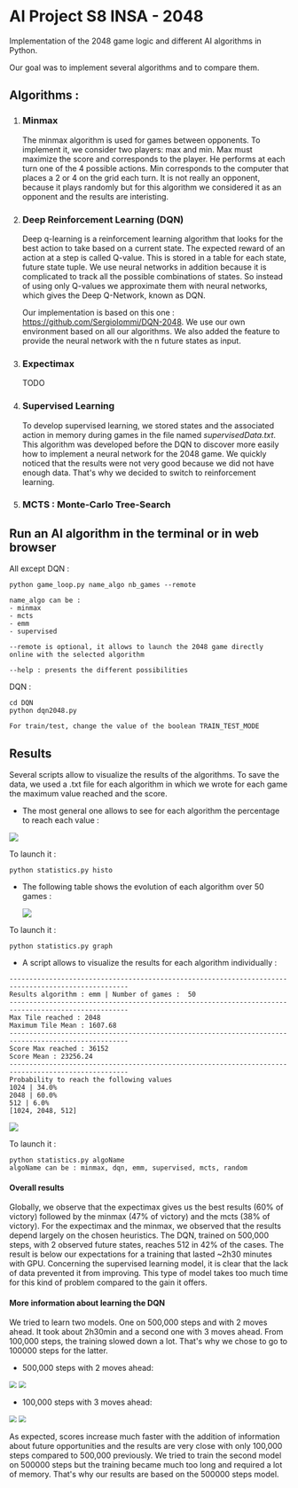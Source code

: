 # AI Project S8 INSA - 2048

Implementation of the 2048 game logic and different AI algorithms in Python.

Our goal was to implement several algorithms and to compare them.

## Algorithms :

1. ### Minmax

   The minmax algorithm is used for games between opponents. To implement it, we consider two players: max and min. Max must maximize the score and corresponds to the player. He performs at each turn one of the 4 possible actions. Min corresponds to the computer that places a 2 or 4 on the grid each turn. It is not really an opponent, because it plays randomly but for this algorithm we considered it as an opponent and the results are interisting.
2. ### Deep Reinforcement Learning (DQN)

   Deep q-learning is a reinforcement learning algorithm that looks for the best action to take based on a current state. The expected reward of an action at a step is called Q-value. This is stored in a table for each state, future state tuple. We use neural networks in addition because it is complicated to track all the possible combinations of states. So instead of using only Q-values we approximate them with neural networks, which gives the Deep Q-Network, known as DQN.

   Our implementation is based on this one : https://github.com/SergioIommi/DQN-2048. We use our own environment based on all our algorithms. We also added the feature to provide the neural network with the n future states as input.
3. ### Expectimax

   TODO
4. ### Supervised Learning

   To develop supervised learning, we stored states and the associated action in memory during games in the file named *supervisedData.txt*.  This algorithm was developed before the DQN to discover more easily how to implement a neural network for the 2048 game. We quickly noticed that the results were not very good because we did not have enough data. That's why we decided to switch to reinforcement learning.
5. ### MCTS : Monte-Carlo Tree-Search

## Run an AI algorithm in the terminal or in web browser

All except DQN : 

```
python game_loop.py name_algo nb_games --remote

name_algo can be : 
- minmax
- mcts
- emm
- supervised

--remote is optional, it allows to launch the 2048 game directly online with the selected algorithm

--help : presents the different possibilities
```

DQN : 

```
cd DQN
python dqn2048.py

For train/test, change the value of the boolean TRAIN_TEST_MODE
```

## Results

Several scripts allow to visualize the results of the algorithms. To save the data, we used a .txt file for each algorithm in which we wrote for each game the maximum value reached and the score.

- The most general one allows to see for each algorithm the percentage to reach each value :

![](./images/histo_maxtile.png)

To launch it : 

```
python statistics.py histo
```



- The following table shows the evolution of each algorithm over 50 games :

  ![](./images/graph_maxtile.png)

To launch it :

```
python statistics.py graph
```



- A script allows to visualize the results for each algorithm individually :

```console
----------------------------------------------------------------------------------------------------
Results algorithm : emm | Number of games :  50
----------------------------------------------------------------------------------------------------
Max Tile reached : 2048
Maximum Tile Mean : 1607.68
----------------------------------------------------------------------------------------------------
Score Max reached : 36152
Score Mean : 23256.24
----------------------------------------------------------------------------------------------------
Probability to reach the following values
1024 | 34.0%
2048 | 60.0%
512 | 6.0%
[1024, 2048, 512]
```

![](./images/pie_emm.png)

To launch it : 

```
python statistics.py algoName 										algoName can be : minmax, dqn, emm, supervised, mcts, random
```



#### Overall results

Globally, we observe that the expectimax gives us the best results (60% of victory) followed by the minmax (47% of victory) and the mcts (38% of victory).  For the expectimax and the minmax, we observed that the results depend largely on the chosen heuristics. The DQN, trained on 500,000 steps, with 2 observed future states, reaches 512 in 42% of the cases. The result is below our expectations for a training that lasted ~2h30 minutes with GPU. Concerning the supervised learning model, it is clear that the lack of data prevented it from improving. This type of model takes too much time for this kind of problem compared to the gain it offers.

#### More information about learning the DQN

We tried to learn two models. One on 500,000 steps and with 2 moves ahead. It took about 2h30min and a second one with 3 moves ahead. From 100,000 steps, the training slowed down a lot. That's why we chose to go to 100000 steps for the latter.

- 500,000 steps with 2 moves ahead: 

<img src="./images/maxtile500k_2.png" style="zoom: 80%;" /> <img src="./images/reward500k_2.png" style="zoom: 80%;" />

- 100,000 steps with 3 moves ahead: 

<img src="./images/maxtile100k_3.png" style="zoom: 80%;" /> <img src="./images/reward100k_3.png" style="zoom: 80%;" />

As expected, scores increase much faster with the addition of information about future opportunities and the results are very close with only 100,000 steps compared to 500,000 previously. We tried to train the second model on 500000 steps but the training became much too long and required a lot of memory. That's why our results are based on the 500000 steps model.